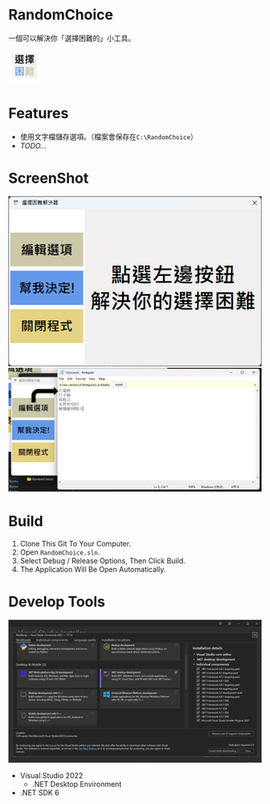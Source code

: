 # RandomChoice
一個可以解決你「選擇困難的」小工具。

![](repoimage/appicon.png)

# Features
- 使用文字檔儲存選項。（檔案會保存在`C:\RandomChoice`）
- *TODO...*

# ScreenShot
<Center>
    <img src="repoimage/app.png" />
    <img src="repoimage/config.png" />
</Center>

# Build
1. Clone This Git To Your Computer.
3. Open `RandomChoice.sln`.
4. Select Debug / Release Options, Then Click Build.
5. The Application Will Be Open Automatically.

# Develop Tools
![](repoimage/vsinstall.png)
- Visual Studio 2022
    - .NET Desktop Environment
- .NET SDK 6